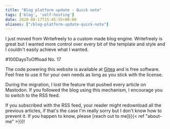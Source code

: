 ```yaml
---
title: "Blog platform update - Quick note"
tags: ['blog', 'self-hosting']
date: 2020-08-17T15:45:55+00:00
aliases: ["/blog-platform-update-quick-note"]
---
```

I just moved from Writefreely to a custom made blog engine. Writefreely is great but I wanted more control over every bit of the template and style and I couldn't easily achieve what I wanted.

<!--more-->

#100DaysToOffload No. 17

The code powering this website is available at [Gitea](https://git.augendre.info/gaugendre/blog/) and is free software. Feel free to use it for your own needs as long as you stick with the license.

During the migration, I lost the feature that pushed every article on Mastodon. If you followed the blog using this mechanism, I encourage you to switch to the RSS feed.

If you subscribed with the RSS feed, your reader might redownload all the previous articles, if that's the case I'm really sorry but I don't know how to prevent it. If you happen to know, please [reach out to me]({{< ref "about-me" >}})!
